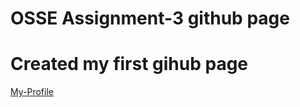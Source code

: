# OSSE Assignment-3 github page
# Created my first gihub page 
[My-Profile](https://nikhilarorabits.github.io/nikhilarora/)